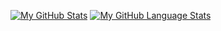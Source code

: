 <!--### Hi technology activist 👋


<!--anielcristho/danielcristho** is a ✨ _special_ ✨ repository because its `README.md` (this file) appears on your GitHub profile.-->

[![My GitHub Stats](https://github-readme-stats.vercel.app/api/?username=danielcristho&count_private=true&theme=tokyonight&showicons=true)]()
[![My GitHub Language Stats](https://github-readme-stats.vercel.app/api/top-langs/?username=danielcristho&langs_count=5&theme=tokyonight)]()


<!-- 🌱 I’m currently learning **Scripting Language, Configure Network Devices & Web Development**
<!-- :large_blue_circle: **NetDevOps enthusiast**-->
<!-- 📫 You can reach me on:
                       [:bust_in_silhouette: Linkedin](https://www.linkedin.com/in/daniel-pepuho-bb3783193/)<br>
                                            
  <!--**KEEP FOCUS**:star:                       

 <!--[Visitor Count](https://profile-counter.glitch.me/danielcristho/count.svg)                      

  

